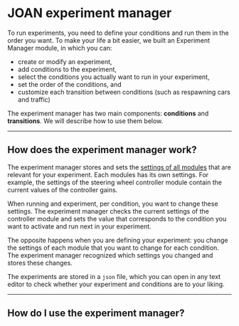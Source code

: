 # JOAN experiment manager

To run experiments, you need to define your conditions and run them in the order you want. To make your life a bit easier, we built an Experiment Manager module, in which you can:

- create or modify an experiment,
- add conditions to the experiment,
- select the conditions you actually want to run in your experiment,
- set the order of the conditions, and
- customize each transition between conditions (such as respawning cars and traffic)

The experiment manager has two main components: __conditions__ and __transitions__. We will describe how to use them below.

---

## How does the experiment manager work?

The experiment manager stores and sets the [settings of all modules](joan-settings.md) that are relevant for your experiment. Each modules has its own settings. For example, the settings of the steering wheel controller module contain the current values of the controller gains. 

When running and experiment, per condition, you want to change these settings. The experiment manager checks the current settings of the controller module and sets the value that corresponds to the condition you want to activate and run next in your experiment. 

The opposite happens when you are defining your experiment: you change the settings of each module that you want to change for each condition. The experiment manager recognized which settings you changed and stores these changes. 

The experiments are stored in a `json` file, which you can open in any text editor to check whether your experiment and conditions are to your liking.

---

## How do I use the experiment manager?

